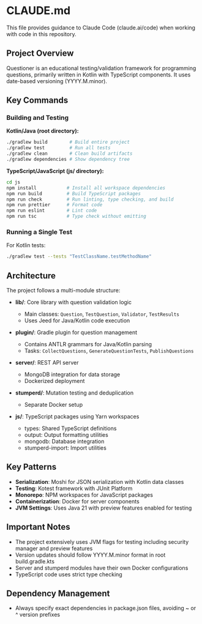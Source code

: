 # CLAUDE.md

This file provides guidance to Claude Code (claude.ai/code) when working with code in this repository.

## Project Overview

Questioner is an educational testing/validation framework for programming questions, primarily written in Kotlin with TypeScript components. It uses date-based versioning (YYYY.M.minor).

## Key Commands

### Building and Testing

**Kotlin/Java (root directory):**
```bash
./gradlew build        # Build entire project
./gradlew test         # Run all tests
./gradlew clean        # Clean build artifacts
./gradlew dependencies # Show dependency tree
```

**TypeScript/JavaScript (js/ directory):**
```bash
cd js
npm install           # Install all workspace dependencies
npm run build         # Build TypeScript packages
npm run check         # Run linting, type checking, and build
npm run prettier      # Format code
npm run eslint        # Lint code
npm run tsc           # Type check without emitting
```

### Running a Single Test

For Kotlin tests:
```bash
./gradlew test --tests "TestClassName.testMethodName"
```

## Architecture

The project follows a multi-module structure:

- **lib/**: Core library with question validation logic
  - Main classes: `Question`, `TestQuestion`, `Validator`, `TestResults`
  - Uses Jeed for Java/Kotlin code execution
  
- **plugin/**: Gradle plugin for question management
  - Contains ANTLR grammars for Java/Kotlin parsing
  - Tasks: `CollectQuestions`, `GenerateQuestionTests`, `PublishQuestions`
  
- **server/**: REST API server
  - MongoDB integration for data storage
  - Dockerized deployment
  
- **stumperd/**: Mutation testing and deduplication
  - Separate Docker setup
  
- **js/**: TypeScript packages using Yarn workspaces
  - types: Shared TypeScript definitions
  - output: Output formatting utilities
  - mongodb: Database integration
  - stumperd-import: Import utilities

## Key Patterns

- **Serialization**: Moshi for JSON serialization with Kotlin data classes
- **Testing**: Kotest framework with JUnit Platform
- **Monorepo**: NPM workspaces for JavaScript packages
- **Containerization**: Docker for server components
- **JVM Settings**: Uses Java 21 with preview features enabled for testing

## Important Notes

- The project extensively uses JVM flags for testing including security manager and preview features
- Version updates should follow YYYY.M.minor format in root build.gradle.kts
- Server and stumperd modules have their own Docker configurations
- TypeScript code uses strict type checking

## Dependency Management

- Always specify exact dependencies in package.json files, avoiding ~ or ^ version prefixes